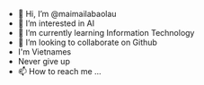 - 👋 Hi, I’m @maimailabaolau
- 👀 I’m interested in AI
- 🌱 I’m currently learning Information Technology
- 💞️ I’m looking to collaborate on Github
- I'm Vietnames
- Never give up
- 📫 How to reach me ...

<!---
DTTTMN/DTTTMN is a ✨ special ✨ repository because its `README.md` (this file) appears on your GitHub profile.
You can click the Preview link to take a look at your changes.
--->
